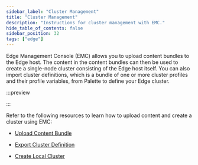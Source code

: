 ```yaml
---
sidebar_label: "Cluster Management"
title: "Cluster Management"
description: "Instructions for cluster management with EMC."
hide_table_of_contents: false
sidebar_position: 32
tags: ["edge"]
---
```


Edge Management Console (EMC) allows you to upload content bundles to the Edge host. The content in the content bundles
can then be used to create a single-node cluster consisting of the Edge host itself. You can also import cluster
definitions, which is a bundle of one or more cluster profiles and their profile variables, from Palette to define your
Edge cluster.

:::preview

:::

Refer to the following resources to learn how to upload content and create a cluster using EMC:

- [Upload Content Bundle](./upload-content-bundle.md)

- [Export Cluster Definition](./export-cluster-definition.md)

- [Create Local Cluster](./create-cluster.md)
